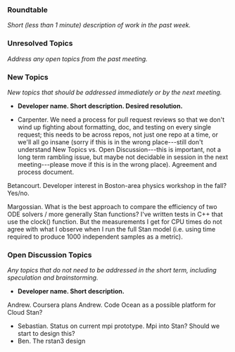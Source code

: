 ### Roundtable
_Short (less than 1 minute) description of work in the past week._


### Unresolved Topics
_Address any open topics from the past meeting._

### New Topics
_New topics that should be addressed immediately or by the next
meeting._

* __Developer name.  Short description.  Desired resolution.__

- Carpenter.  We need a process for pull request reviews so that we don't wind up fighting about formatting, doc, and testing on every single request;  this needs to be across repos, not just one repo at a time, or we'll all go insane (sorry if this is in the wrong place---still don't understand New Topics vs. Open Discussion---this is important, not a long term rambling issue, but maybe not decidable in session in the next meeting---please move if this is in the wrong place).  Agreement and process document.

Betancourt.  Developer interest in Boston-area physics workshop in the fall? Yes/no.

Margossian. What is the best approach to compare the efficiency of two ODE solvers / more generally Stan functions? I've written tests in C++ that use the clock() function. But the measurements I get for CPU times do not agree with what I observe when I run the full Stan model (i.e. using time required to produce 1000 independent samples as a metric).

### Open Discussion Topics
_Any topics that do not need to be addressed in the short term,
including speculation and brainstorming._

* __Developer name.  Short description.__

Andrew.  Coursera plans
Andrew.  Code Ocean as a possible platform for Cloud Stan?

* Sebastian. Status on current mpi prototype. Mpi into Stan? Should we start to design this?
* Ben. The rstan3 design

